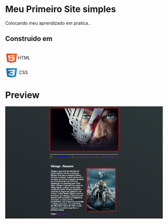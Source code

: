 # Meu Primeiro Site simples
Colocando meu aprendizado em pratica..
<h2>Construido em</h2>
<div style="display: inline_block"><br>
  <img align="center" alt="Rafa-HTML" height="30" width="40" src="https://raw.githubusercontent.com/devicons/devicon/master/icons/html5/html5-original.svg">HTML
 <br><br> <img align="center" alt="Rafa-CSS" height="30" width="40" src="https://raw.githubusercontent.com/devicons/devicon/master/icons/css3/css3-original.svg"> CSS
  
</div>
<h1>Preview</h1>

<img width="650px" src="./download/image.png">



